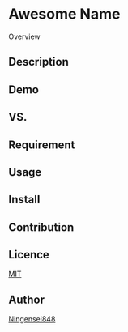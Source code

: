 Awesome Name
====

Overview

## Description

## Demo

## VS. 

## Requirement

## Usage

## Install

## Contribution

## Licence

[MIT](https://github.com/Ningensei848/PATH/to/LICENCE)

## Author

[Ningensei848](https://github.com/Ningensei848)
